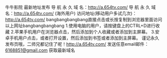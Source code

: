 牛牛影院 最新地址发布
导 航 永 久 域 名：http://a.654tv.com/
导 航 永 久 域 名：http://a.654tv.com/ (海外用户)
访问地址(移动用户多试几次)：
http://a.654tv.com/
bangbangbangbang直接点击或长按复制到浏览器里面访问以上网址bangbangbangbang
1.使用电脑的用户，请按键盘上的CTRL+D进行收藏
2.苹果手机用户在浏览器点击，然后添加到个人收藏或者添加到主屏幕。
3.安卓手机用户点击，或者打开设置，然后添加到书签或者添加到主屏幕。
谨记永久发布页哦，二师兄都记住了呢！http://a.654tv.com/
发送任意email邮件：6168851@gmail.com 获取最新域名
